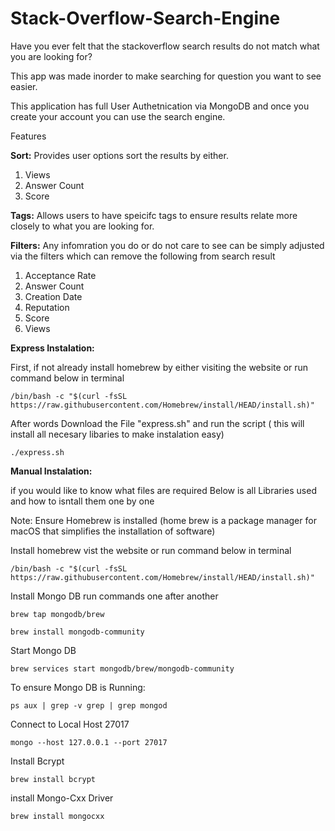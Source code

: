 # Stack-Overflow-Search-Engine
Have you ever felt that the stackoverflow search results do not match what you are looking for? 

This app was made inorder to make searching for question you want to see easier. 

This application has full User Authetnication via MongoDB and once you create your account you can use the search engine. 

Features

**Sort:** Provides user options sort the results by either. 

  1. Views
  2. Answer Count
  3. Score

**Tags:** Allows users to have speicifc tags to ensure results relate more closely to what you are looking for. 

**Filters:** Any infomration you do or do not care to see can be simply adjusted via the filters which can remove the following from search result 
  1. Acceptance Rate
  2. Answer Count
  3. Creation Date
  4. Reputation
  5. Score
  6. Views

**Express Instalation:**

First, if not already install homebrew by either visiting the website or run command below in terminal
  
  ```/bin/bash -c "$(curl -fsSL https://raw.githubusercontent.com/Homebrew/install/HEAD/install.sh)" ```


After words Download the File "express.sh" and run the script ( this will install all necesary libaries to make instalation easy)

```./express.sh``` 


**Manual Instalation:**

  if you would like to know what files are required Below is all Libraries used and how to isntall them one by one 

  Note: Ensure Homebrew is installed (home brew is a package manager for macOS that simplifies the installation of software)

  Install homebrew vist the website or run command below in terminal
  
  ```/bin/bash -c "$(curl -fsSL https://raw.githubusercontent.com/Homebrew/install/HEAD/install.sh)" ```

  Install Mongo DB run commands one after another
  
  ```brew tap mongodb/brew```
  
  ```brew install mongodb-community```

  Start Mongo DB
  
  ```brew services start mongodb/brew/mongodb-community```

  To ensure Mongo DB is Running:
  
  ```ps aux | grep -v grep | grep mongod```

  Connect to Local Host 27017
  
  ```mongo --host 127.0.0.1 --port 27017```

  Install Bcrypt 

  ```brew install bcrypt ```

 install Mongo-Cxx Driver
 
  ```brew install mongocxx ```




  




